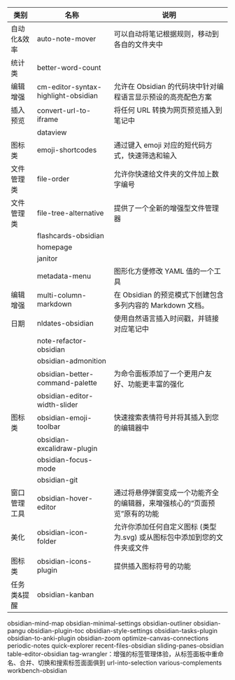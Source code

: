 | 类别         | 名称                                | 说明                                                                     |
| ------------ | ----------------------------------- | ------------------------------------------------------------------------ |
| 自动化&效率  | auto-note-mover                     | 可以自动将笔记根据规则，移动到各自的文件夹中                             |
| 统计类       | better-word-count                   |                                                                          |
| 编辑增强     | cm-editor-syntax-highlight-obsidian | 允许在 Obsidian 的代码块中针对编程语言显示预设的高亮配色方案             |
| 插入预览     | convert-url-to-iframe               | 将任何 URL 转换为网页预览插入到笔记中                                    |
|              | dataview                            |                                                                          |
| 图标类       | emoji-shortcodes                    | 通过键入 emoji 对应的短代码方式，快速筛选和输入                          |
| 文件管理类   | file-order                          | 允许你快速给文件夹的文件加上数字编号                                     |
| 文件管理类   | file-tree-alternative               | 提供了一个全新的增强型文件管理器                                         |
|              | flashcards-obsidian                 |                                                                          |
|              | homepage                            |                                                                          |
|              | janitor                             |                                                                          |
|              | metadata-menu                       | 图形化方便修改 YAML 值的一个工具                                         |
| 编辑增强     | multi-column-markdown               | 在 Obsidian 的预览模式下创建包含多列内容的 Markdown 文档。               |
| 日期         | nldates-obsidian                    | 使用自然语言插入时间戳，并链接对应笔记中                                 |
|              | note-refactor-obsidian              |                                                                          |
|              | obsidian-admonition                 |                                                                          |
|              | obsidian-better-command-palette     | 为命令面板添加了一个更用户友好、功能更丰富的强化                         |
|              | obsidian-editor-width-slider        |                                                                          |
| 图标类       | obsidian-emoji-toolbar              | 快速搜索表情符号并将其插入到您的编辑器中                                 |
|              | obsidian-excalidraw-plugin          |                                                                          |
|              | obsidian-focus-mode                 |                                                                          |
|              | obsidian-git                        |                                                                          |
| 窗口管理工具 | obsidian-hover-editor               | 通过将悬停弹窗变成一个功能齐全的编辑器，来增强核心的“页面预览”原有的功能 |
| 美化         | obsidian-icon-folder                | 允许你添加任何自定义图标 (类型为.svg) 或从图标包中添加到您的文件夹或文件 |
| 图标类       | obsidian-icons-plugin               | 提供插入图标符号的功能                                                   |
| 任务类&提醒  |obsidian-kanban  |                                                                          |





obsidian-mind-map
obsidian-minimal-settings
obsidian-outliner
obsidian-pangu
obsidian-plugin-toc
obsidian-style-settings
obsidian-tasks-plugin
obsidian-to-anki-plugin
obsidian-zoom
optimize-canvas-connections
periodic-notes
quick-explorer
recent-files-obsidian
sliding-panes-obsidian
table-editor-obsidian
tag-wrangler：增强的标签管理体验，从标签面板中重命名、合并、切换和搜索标签面面俱到
url-into-selection
various-complements
workbench-obsidian